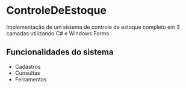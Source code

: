 # ControleDeEstoque
Implementação de um sistema de controle de estoque completo em 3 camadas utilizando C# e Windows Forms
## Funcionalidades do sistema
- Cadastros
- Cunsultas
- Ferramentas
